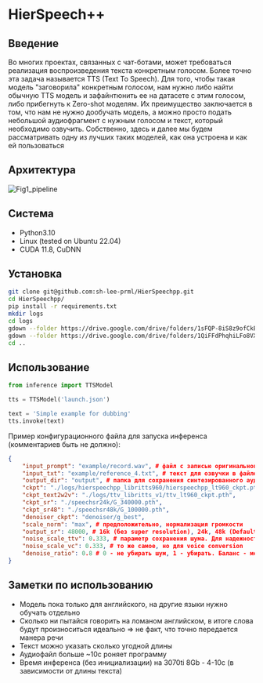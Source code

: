 # HierSpeech++

## Введение
Во многих проектах, связанных с чат-ботами, может требоваться реализация воспроизведения текста конкретным голосом.
Более точно эта задача называется TTS (Text To Speech).
Для того, чтобы такая модель "заговорила" конкретным голосом, нам нужно либо найти обычную TTS модель и зафайнтюнить ее на датасете с этим голосом, либо прибегнуть к Zero-shot моделям. Их преимущество заключается в том, что нам не нужно дообучать модель, а можно просто подать небольшой аудиофрагмент с нужным голосом и текст, который необходимо озвучить. Собственно, здесь и далее мы будем рассматривать одну из лучших таких моделей, как она устроена и как ей пользоваться

## Архитектура
![Fig1_pipeline](https://github.com/sh-lee-prml/HierSpeechpp/assets/56749640/8f0b5f24-8491-4908-ae06-e0dfcc7d9e52)

## Система
- Python3.10
- Linux (tested on Ubuntu 22.04)
- CUDA 11.8, CuDNN

## Установка
```bash
git clone git@github.com:sh-lee-prml/HierSpeechpp.git
cd HierSpeechpp/
pip install -r requirements.txt
mkdir logs
cd logs
gdown --folder https://drive.google.com/drive/folders/1sFQP-8iS8z9ofCkE7szXNM_JEy4nKg41
gdown --folder https://drive.google.com/drive/folders/1QiFFdPhqhiLFo8VXc0x7cFHKXArx7Xza
cd ..
```

## Использование
```python
from inference import TTSModel

tts = TTSModel('launch.json')

text = 'Simple example for dubbing'
tts.invoke(text)
```

Пример конфигурационного файла для запуска инференса (комментариев быть не должно):
```json
{
    "input_prompt": "example/record.wav", # файл с записью оригинального голоса
    "input_txt": "example/reference_4.txt", # текст для озвучки в файле, хотя можно и из кода
    "output_dir": "output", # папка для сохранения синтезированного аудио
    "ckpt": "./logs/hierspeechpp_libritts960/hierspeechpp_lt960_ckpt.pth",
    "ckpt_text2w2v": "./logs/ttv_libritts_v1/ttv_lt960_ckpt.pth",
    "ckpt_sr": "./speechsr24k/G_340000.pth",
    "ckpt_sr48": "./speechsr48k/G_100000.pth",
    "denoiser_ckpt": "denoiser/g_best",
    "scale_norm": "max", # предположительно, нормализация громкости
    "output_sr": 48000, # 16k (без super resolution), 24k, 48k (Default)
    "noise_scale_ttv": 0.333, # параметр сохранения шума. Для надежности - 0.333, для выразительности - 0.666
    "noise_scale_vc": 0.333, # то же самое, но для voice conversion
    "denoise_ratio": 0.8 # 0 - не убирать шум, 1 - убирать. Баланс - между 0.6-0.8
}
```

## Заметки по использованию
- Модель пока только для английского, на другие языки нужно обучать отдельно
- Сколько ни пытайся говорить на ломаном английском, в итоге слова будут произноситься идеально => не факт, что точно передается манера речи
- Текст можно указать сколько угодной длины
- Аудиофайл больше ~10с роняет программу
- Время инференса (без инициализации) на 3070ti 8Gb - 4-10с (в зависимости от длины текста)